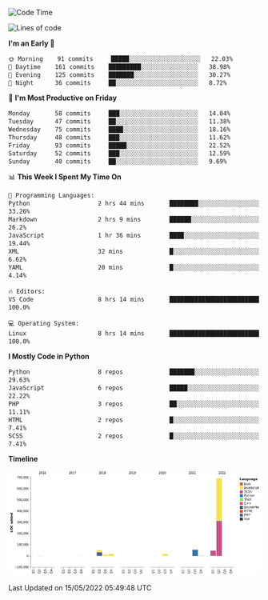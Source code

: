 <!--START_SECTION:waka-->
![Code Time](http://img.shields.io/badge/Code%20Time-0%20secs-blue)

![Lines of code](https://img.shields.io/badge/From%20Hello%20World%20I%27ve%20Written-902%20Thousand%20lines%20of%20code-blue)

**I'm an Early 🐤** 

```text
🌞 Morning    91 commits     █████░░░░░░░░░░░░░░░░░░░░   22.03% 
🌆 Daytime    161 commits    █████████░░░░░░░░░░░░░░░░   38.98% 
🌃 Evening    125 commits    ███████░░░░░░░░░░░░░░░░░░   30.27% 
🌙 Night      36 commits     ██░░░░░░░░░░░░░░░░░░░░░░░   8.72%

```
📅 **I'm Most Productive on Friday** 

```text
Monday       58 commits     ███░░░░░░░░░░░░░░░░░░░░░░   14.04% 
Tuesday      47 commits     ██░░░░░░░░░░░░░░░░░░░░░░░   11.38% 
Wednesday    75 commits     ████░░░░░░░░░░░░░░░░░░░░░   18.16% 
Thursday     48 commits     ███░░░░░░░░░░░░░░░░░░░░░░   11.62% 
Friday       93 commits     █████░░░░░░░░░░░░░░░░░░░░   22.52% 
Saturday     52 commits     ███░░░░░░░░░░░░░░░░░░░░░░   12.59% 
Sunday       40 commits     ██░░░░░░░░░░░░░░░░░░░░░░░   9.69%

```


📊 **This Week I Spent My Time On** 

```text
💬 Programming Languages: 
Python                   2 hrs 44 mins       ████████░░░░░░░░░░░░░░░░░   33.26% 
Markdown                 2 hrs 9 mins        ██████░░░░░░░░░░░░░░░░░░░   26.2% 
JavaScript               1 hr 36 mins        ████░░░░░░░░░░░░░░░░░░░░░   19.44% 
XML                      32 mins             █░░░░░░░░░░░░░░░░░░░░░░░░   6.62% 
YAML                     20 mins             █░░░░░░░░░░░░░░░░░░░░░░░░   4.14%

🔥 Editors: 
VS Code                  8 hrs 14 mins       █████████████████████████   100.0%

💻 Operating System: 
Linux                    8 hrs 14 mins       █████████████████████████   100.0%

```

**I Mostly Code in Python** 

```text
Python                   8 repos             ███████░░░░░░░░░░░░░░░░░░   29.63% 
JavaScript               6 repos             █████░░░░░░░░░░░░░░░░░░░░   22.22% 
PHP                      3 repos             ██░░░░░░░░░░░░░░░░░░░░░░░   11.11% 
HTML                     2 repos             █░░░░░░░░░░░░░░░░░░░░░░░░   7.41% 
SCSS                     2 repos             █░░░░░░░░░░░░░░░░░░░░░░░░   7.41%

```


**Timeline**

![Chart not found](https://raw.githubusercontent.com/telesoho/telesoho/master/charts/bar_graph.png) 


 Last Updated on 15/05/2022 05:49:48 UTC
<!--END_SECTION:waka-->


<!--
**telesoho/telesoho** is a ✨ _special_ ✨ repository because its `README.md` (this file) appears on your GitHub profile.

Here are some ideas to get you started:

- 🔭 I’m currently working on ...
- 🌱 I’m currently learning ...
- 👯 I’m looking to collaborate on ...
- 🤔 I’m looking for help with ...
- 💬 Ask me about ...
- 📫 How to reach me: ...
- 😄 Pronouns: ...
- ⚡ Fun fact: ...
-->
